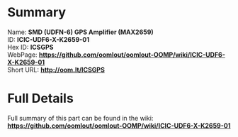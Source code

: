 
Summary
=================
  
Name: __SMD (UDFN-6) GPS Amplifier (MAX2659)__    
ID: __ICIC-UDF6-X-K2659-01__   
Hex ID: __ICSGPS__   
WebPage: __https://github.com/oomlout/oomlout-OOMP/wiki/ICIC-UDF6-X-K2659-01__   
Short URL: __http://oom.lt/ICSGPS__   

Full Details
==========================
Full summary of this part can be found in the wiki:   
__https://github.com/oomlout/oomlout-OOMP/wiki/ICIC-UDF6-X-K2659-01__    

